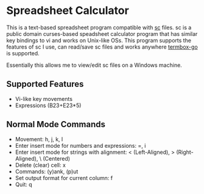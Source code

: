 Spreadsheet Calculator
========

This is a text-based spreadsheet program compatible with [sc](http://www.ibiblio.org/pub/Linux/apps/financial/spreadsheet/sc-7.16.lsm) files. sc is a public domain curses-based speadsheet calculator program that has similar key bindings to vi and works on Unix-like OSs. This program supports the features of sc I use, can read/save sc files and works anywhere [termbox-go](https://github.com/nsf/termbox-go) is supported.

Essentially this allows me to view/edit sc files on a Windows machine.

## Supported Features

* Vi-like key movements
* Expressions (B23+E23*5)

## Normal Mode Commands

* Movement: h, j, k, l
* Enter insert mode for numbers and expressions: =, i
* Enter insert mode for strings with alignment: < (Left-Aligned), > (Right-Aligned), \ (Centered)
* Delete (clear) cell: x
* Commands: (y)ank, (p)ut
* Set output format for current column: f
* Quit: q
